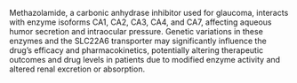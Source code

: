 Methazolamide, a carbonic anhydrase inhibitor used for glaucoma, interacts with enzyme isoforms CA1, CA2, CA3, CA4, and CA7, affecting aqueous humor secretion and intraocular pressure. Genetic variations in these enzymes and the SLC22A6 transporter may significantly influence the drug’s efficacy and pharmacokinetics, potentially altering therapeutic outcomes and drug levels in patients due to modified enzyme activity and altered renal excretion or absorption.